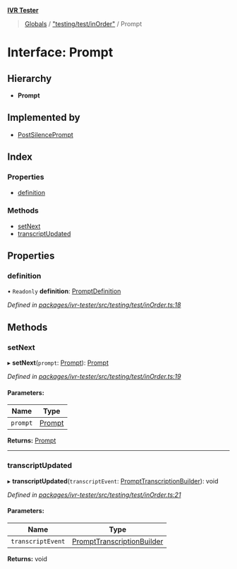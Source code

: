 **[IVR Tester](../README.md)**

> [Globals](../README.md) / ["testing/test/inOrder"](../modules/_testing_test_inorder_.md) / Prompt

# Interface: Prompt

## Hierarchy

* **Prompt**

## Implemented by

* [PostSilencePrompt](../classes/_testing_test_postsilenceprompt_.postsilenceprompt.md)

## Index

### Properties

* [definition](_testing_test_inorder_.prompt.md#definition)

### Methods

* [setNext](_testing_test_inorder_.prompt.md#setnext)
* [transcriptUpdated](_testing_test_inorder_.prompt.md#transcriptupdated)

## Properties

### definition

• `Readonly` **definition**: [PromptDefinition](_testing_test_conditions_promptdefinition_.promptdefinition.md)

*Defined in [packages/ivr-tester/src/testing/test/inOrder.ts:18](https://github.com/SketchingDev/ivr-tester/blob/aa015fb/packages/ivr-tester/src/testing/test/inOrder.ts#L18)*

## Methods

### setNext

▸ **setNext**(`prompt`: [Prompt](_testing_test_inorder_.prompt.md)): [Prompt](_testing_test_inorder_.prompt.md)

*Defined in [packages/ivr-tester/src/testing/test/inOrder.ts:19](https://github.com/SketchingDev/ivr-tester/blob/aa015fb/packages/ivr-tester/src/testing/test/inOrder.ts#L19)*

#### Parameters:

Name | Type |
------ | ------ |
`prompt` | [Prompt](_testing_test_inorder_.prompt.md) |

**Returns:** [Prompt](_testing_test_inorder_.prompt.md)

___

### transcriptUpdated

▸ **transcriptUpdated**(`transcriptEvent`: [PromptTranscriptionBuilder](../classes/_call_transcription_prompttranscriptionbuilder_.prompttranscriptionbuilder.md)): void

*Defined in [packages/ivr-tester/src/testing/test/inOrder.ts:21](https://github.com/SketchingDev/ivr-tester/blob/aa015fb/packages/ivr-tester/src/testing/test/inOrder.ts#L21)*

#### Parameters:

Name | Type |
------ | ------ |
`transcriptEvent` | [PromptTranscriptionBuilder](../classes/_call_transcription_prompttranscriptionbuilder_.prompttranscriptionbuilder.md) |

**Returns:** void
